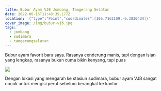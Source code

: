 ```yaml
---
title: Bubur Ayam VJB Jombang, Tangerang Selatan
date: 2022-06-15T11:48:39.177Z
location: '{"type":"Point","coordinates":[106.7162109,-6.3030434]}'
cover_image: /img/bubur-vjb.jpg
tags:
  - jombang
  - sudimara
  - tangerangselatan
---
```

Bubur ayam favorit baru saya. Rasanya cenderung manis, tapi dengan isian yang lengkap, rasanya bukan cuma bikin kenyang, tapi puas

![](/img/bubur-vjb-isian.jpg)

Dengan lokasi yang mengarah ke stasiun sudimara, bubur ayam VJB sangat cocok untuk mengisi perut sebelum berangkat ke kantor